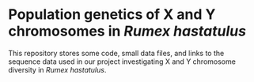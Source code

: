 # Population genetics of X and Y chromosomes in _Rumex hastatulus_

This repository stores some code, small data files, and links to the sequence data used in our project investigating X and Y chromosome diversity in  _Rumex hastatulus_.